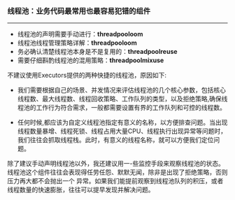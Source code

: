 ### 线程池：业务代码最常用也最容易犯错的组件
---
+ 线程池的声明需要手动进行：**threadpooloom**
+ 线程池线程管理策略详解：**threadpooloom**
+ 务必确认清楚线程池本身是不是复用的：**threadpoolreuse**
+ 需要仔细斟酌线程池的混用策略：**threadpoolmixuse**

不建议使用Executors提供的两种快捷的线程池，原因如下:

+ 我们需要根据自己的场景、并发情况来评估线程池的几个核心参数，包括核心线程数、最大线程数、线程回收策略、工作队列的类型，以及拒绝策略,确保线程池的工作行为符合需求，一般都需要设置有界的工作队列和可控的线程数。

+ 任何时候,都应该为自定义线程池指定有意义的名称，以方便排查问题。当出现线程数量暴增、线程死锁、线程占用大量CPU、线程执行出现异常等问题时，我们往往会抓取线程栈。此时，有意义的线程名称，就可以方便我们定位问题。

除了建议手动声明线程池以外，我还建议用一-些监控手段来观察线程池的状态。线程池这个组件往往会表现得任劳任怨、默默无闻，除非是出现了拒绝策略，否则压力再大都不会抛出一个
异常。如果我们能提前观察到线程池队列的积压，或者线程数量的快速膨胀，往往可以提早发现并解决问题。
  